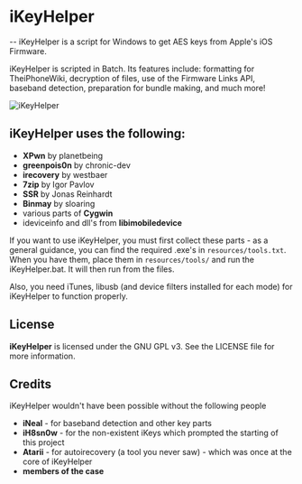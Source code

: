 # iKeyHelper
--
iKeyHelper is a script for Windows to get AES keys from Apple's iOS Firmware.

iKeyHelper is scripted in Batch. Its features include: formatting for TheiPhoneWiki, decryption of files, use of the Firmware Links API, baseband detection, preparation for bundle making, and much more!

<img src="http://www.callumjones.me/assets/images/iKeyHelper.png" alt="iKeyHelper">

## iKeyHelper uses the following:

* **XPwn** by planetbeing
* **greenpois0n** by chronic-dev
* **irecovery** by westbaer
* **7zip** by Igor Pavlov
* **SSR** by Jonas Reinhardt
* **Binmay** by sloaring
* various parts of **Cygwin**
* ideviceinfo and dll's from **libimobiledevice**

If you want to use iKeyHelper, you must first collect these parts - as a general guidance, you can find the required .exe's in `resources/tools.txt`. When you have them, place them in `resources/tools/` and run the iKeyHelper.bat. It will then run from the files.

Also, you need iTunes, libusb (and device filters installed for each mode) for iKeyHelper to function properly.

## License

**iKeyHelper** is licensed under the GNU GPL v3. See the LICENSE file for more information.

## Credits

iKeyHelper wouldn't have been possible without the following people

* **iNeal** - for baseband detection and other key parts
* **iH8sn0w** - for the non-existent iKeys which prompted the starting of this project
* **Atarii** - for autoirecovery (a tool you never saw) - which was once at the core of iKeyHelper
* **members of the case**
